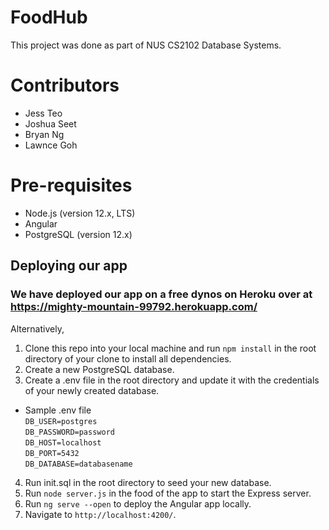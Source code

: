 # FoodHub

This project was done as part of NUS CS2102 Database Systems.

# Contributors
* Jess Teo
* Joshua Seet
* Bryan Ng
* Lawnce Goh


# Pre-requisites
* Node.js (version 12.x, LTS)
* Angular
* PostgreSQL (version 12.x)

## Deploying our app

### We have deployed our app on a free dynos on Heroku over at https://mighty-mountain-99792.herokuapp.com/

Alternatively,

1. Clone this repo into your local machine and run `npm install` in the root directory of your clone to install all dependencies.
2. Create a new PostgreSQL database.
3. Create a .env file in the root directory and update it with the credentials of your newly created database.
  * Sample .env file\
  `DB_USER=postgres`\
  `DB_PASSWORD=password`\
  `DB_HOST=localhost`\
  `DB_PORT=5432`\
  `DB_DATABASE=databasename`
4. Run init.sql in the root directory to seed your new database.
5. Run `node server.js` in the food of the app to start the Express server.
6. Run `ng serve --open` to deploy the Angular app locally. 
7. Navigate to `http://localhost:4200/`. 


